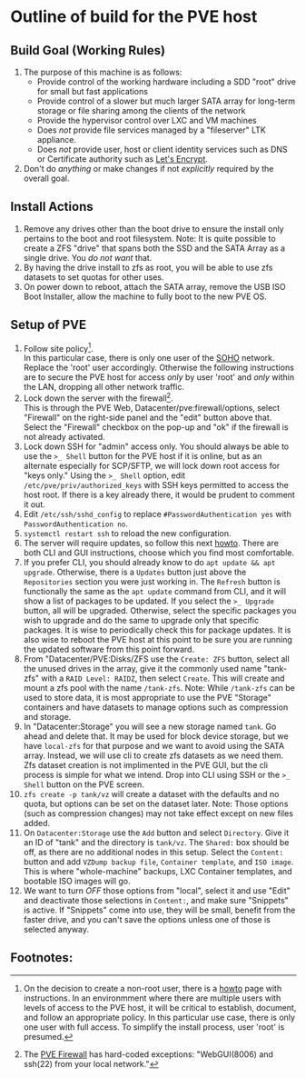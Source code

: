 Outline of build for the PVE host
======

## Build Goal (Working Rules)
   1. The purpose of this machine is as follows:
      * Provide control of the working hardware including a SDD "root" drive for small but fast applications
      * Provide control of a slower but much larger SATA array for long-term storage or file sharing among the clients
        of the network
      * Provide the hypervisor control over LXC and VM machines
      * Does *not* provide file services managed by a "fileserver" LTK appliance.
      * Does *not* provide user, host or client identity services such as DNS or Certificate authority such as [Let's
        Encrypt](https://letsencrypt.org).
   2. Don't do *anything* or make changes if not *explicitly* required by the overall goal.

## Install Actions
   1. Remove any drives other than the boot drive to ensure the install only pertains to the boot and root filesystem.
      Note: It is quite possible to create a ZFS "drive" that spans both the SSD and the SATA Array as a single drive.
      You *do not want* that.
   2. By having the drive install to zfs as root, you will be able to use zfs datasets to set quotas for other uses.
   3. On power down to reboot, attach the SATA array, remove the USB ISO Boot Installer, allow the machine to fully
      boot to the new PVE OS.
## Setup of PVE
   1. Follow site policy[^1].  
      In this particular case, there is only one user of the [SOHO](https://dictionary.cambridge.org/dictionary/english/soho)
      network. Replace the 'root' user accordingly. Otherwise the following instructions are to secure the PVE host
      for access *only* by user 'root' and *only* within the LAN, dropping all other network traffic.
   2. Lock down the server with the firewall[^2].  
   This is through the PVE Web, Datacenter/pve:firewall/options, select "Firewall" on the right-side panel and
   the "edit" button above that. Select the "Firewall" checkbox on the pop-up and "ok" if the firewall is not already
   activated.
   3. Lock down SSH for "admin" access only.
      You should always be able to use the `>_ Shell` button for the PVE host if it is online, but as an alternate especially
      for SCP/SFTP, we will lock down root access for "keys only." Using the `>_ Shell` option, edit
      `/etc/pve/priv/authorized_keys` with SSH keys permitted to access the host root. If there is a key already there, it
      would be prudent to comment it out.
   4. Edit `/etc/ssh/sshd_config` to replace `#PasswordAuthentication yes` with `PasswordAuthentication no`.
   5. `systemctl restart ssh` to reload the new configuration.
   6. The server will require updates, so follow this next [howto](https://www.virtualizationhowto.com/2022/08/proxmox-update-no-subscription-repository-configuration/). There are both CLI and GUI instructions, choose which you find most comfortable.
   7. If you prefer CLI, you should already know to do `apt update && apt upgrade`. Otherwise, there is a `Updates` button
      just above the `Repositories` section you were just working in. The `Refresh` button is functionally the same as the
      `apt update` command from CLI, and it will show a list of packages to be updated. If you select the `>_ Upgrade`
      button, all will be upgraded. Otherwise, select the specific packages you wish to upgrade and do the same to upgrade
      only that specific packages. It is wise to periodically check this for package updates. It is also wise to reboot
      the PVE host at this point to be sure you are running the updated software from this point forward.
   8. From "Datacenter/PVE:Disks/ZFS use the `Create: ZFS` button, select all the unused drives in the array, give it the
      commonly used name "tank-zfs" with a `RAID Level: RAIDZ`, then select `Create`. This will create and mount a zfs pool
      with the name `/tank-zfs`. Note: While `/tank-zfs` can be used to store data, it is most appropriate to use the PVE "Storage"
      containers and have datasets to manage options such as compression and storage.
   9. In "Datacenter:Storage" you will see a new storage named `tank`. Go ahead and delete that. It may be used for block
      device storage, but we have `local-zfs` for that purpose and we want to avoid using the SATA array. Instead, we will
      use cli to create zfs datasets as we need them. Zfs dataset creation is not implimented in the PVE GUI, but the cli
      process is simple for what we intend. Drop into CLI using SSH or the `>_ Shell` button on the PVE screen.
   10. `zfs create -p tank/vz` will create a dataset with the defaults and no quota, but options can be set on the dataset
       later. Note: Those options (such as compression changes) may not take effect except on new files added.
   11. On `Datacenter:Storage` use the `Add` button and select `Directory`. Give it an ID of "tank" and the directory is
       `tank/vz`. The `Shared:` box should be off, as there are no additional nodes in this setup. Select the `Content:`
       button and add `VZDump backup file`, `Container template`, and `ISO image`. This is where "whole-machine" backups,
       LXC Container templates, and bootable ISO images will go.
   12. We want to turn *OFF* those options from "local", select it and use "Edit" and deactivate those selections in
       `Content:`, and make sure "Snippets" is active. If "Snippets" come into use, they will be small, benefit from the
       faster drive, and you can't save the options unless one of those is selected anyway.
       
## Footnotes:
   [^1]: On the decision to create a non-root user, there is a [howto](https://forum.proxmox.com/threads/add-pam-user-to-pve-admin-group.87036/)
   page with instructions. In an environmment where there are multiple users with levels of access to the PVE host,
   it will be critical to establish, document, and follow an appropriate policy. In this particular use case, there is
   only one user with full access. To simplify the install process, user 'root' is presumed.
   [^2]: The [PVE Firewall](https://pve.proxmox.com/wiki/Firewall#_configuration_files) has
   hard-coded exceptions: "WebGUI(8006) and ssh(22) from your local network."
